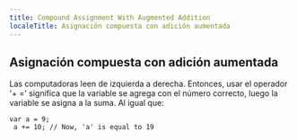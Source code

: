 ```yaml
---
title: Compound Assignment With Augmented Addition
localeTitle: Asignación compuesta con adición aumentada
---
```

## Asignación compuesta con adición aumentada

Las computadoras leen de izquierda a derecha. Entonces, usar el operador '+ =' significa que la variable se agrega con el número correcto, luego la variable se asigna a la suma. Al igual que:
```
var a = 9; 
 a += 10; // Now, 'a' is equal to 19 

```